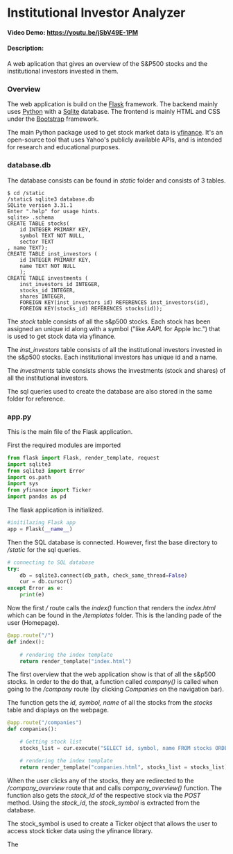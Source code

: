 # Institutional Investor Analyzer

#### Video Demo:  https://youtu.be/jSbV49E-1PM
#### Description:
A web aplication that gives an overview of the S&P500 stocks and the institutional investors invested in them.

### Overview

The web application is build on the [Flask](https://flask.palletsprojects.com/en/2.2.x/) framework. The backend mainly uses [Python](https://www.python.org/) with a [Sqlite](https://www.sqlite.org/index.html) database. The frontend is mainly HTML and CSS under the [Bootstrap](https://getbootstrap.com/) framework.

The main Python package used to get stock market data is [yfinance](https://pypi.org/project/yfinance/). It's an open-source tool that uses Yahoo's publicly available APIs, and is intended for research and educational purposes.

### database.db

The database consists can be found in *static* folder and consists of 3 tables.

```console
$ cd /static
/static$ sqlite3 database.db
SQLite version 3.31.1
Enter ".help" for usage hints.
sqlite> .schema
CREATE TABLE stocks(
    id INTEGER PRIMARY KEY,
    symbol TEXT NOT NULL,
    sector TEXT
, name TEXT);
CREATE TABLE inst_investors (
    id INTEGER PRIMARY KEY,
    name TEXT NOT NULL
    );
CREATE TABLE investments (
    inst_investors_id INTEGER,
    stocks_id INTEGER,
    shares INTEGER,
    FOREIGN KEY(inst_investors_id) REFERENCES inst_investors(id),
    FOREIGN KEY(stocks_id) REFERENCES stocks(id));
```

The *stock* table consists of all the s&p500 stocks. Each stock has been assigned an unique id along with a symbol ("like *AAPL* for Apple Inc.") that is used to get stock data via yfinance.

The *inst_investors* table consists of all the institutional investors invested in the s&p500 stocks. Each institutional investors has unique id and a name.

The *investments* table consists shows the investments (stock and shares) of all the institutional investors.

The sql queries used to create the database are also stored in the same folder for reference.

### app.py

This is the main file of the Flask application. 

First the required modules are imported
```python
from flask import Flask, render_template, request
import sqlite3
from sqlite3 import Error
import os.path
import sys
from yfinance import Ticker
import pandas as pd
```
The flask application is initialized.
```python
#initilazing Flask app
app = Flask(__name__)
```
Then the SQL database is connected. However, first the base directory to */static* for the sql queries.
```python
# connecting to SQL database
try:
    db = sqlite3.connect(db_path, check_same_thread=False)
    cur = db.cursor()
except Error as e:
    print(e)
```

Now the first */* route calls the *index()* function that renders the *index.html* which can be found in the */templates* folder. This is the landing pade of the user (Homepage).

```python
@app.route("/")
def index():
        
    # rendering the index template
    return render_template("index.html")
```

The first overview that the web application show is that of all the s&p500 stocks. In order to the do that, a function called *company()* is called when going to the */company* route (by clicking *Companies* on the navigation bar).

The function gets the *id, symbol, name* of all the stocks from the *stocks* table and displays on the webpage.

```python
@app.route("/companies")
def companies():

    # Getting stock list
    stocks_list = cur.execute("SELECT id, symbol, name FROM stocks ORDER BY symbol")

    # rendering the index template
    return render_template("companies.html", stocks_list = stocks_list)
```
When the user clicks any of the stocks, they are redirected to the */company_overview* route that and calls *company_overview()* function. The function also gets the *stock_id* of the respective stock via the *POST* method. Using the *stock_id*, the *stock_symbol* is extracted from the database.

The stock_symbol is used to create a Ticker object that allows the user to access stock ticker data using the yfinance library.

The

```python

```
